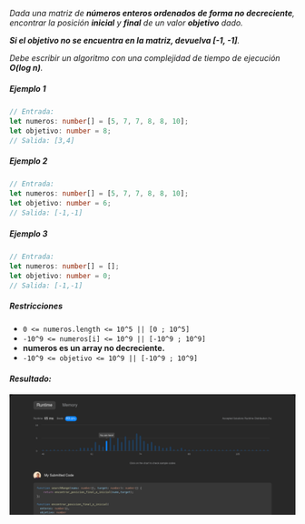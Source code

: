 _Dada una matriz de **números enteros ordenados de forma no decreciente**, encontrar la posición **inicial** y **final** de un valor **objetivo** dado._

_**Si el objetivo no se encuentra en la matriz, devuelva [-1, -1]**._

_Debe escribir un algoritmo con una complejidad de tiempo de ejecución **O(log n)**._

##### Ejemplo 1

```typescript
// Entrada:
let numeros: number[] = [5, 7, 7, 8, 8, 10];
let objetivo: number = 8;
// Salida: [3,4]
```

##### Ejemplo 2

```typescript
// Entrada:
let numeros: number[] = [5, 7, 7, 8, 8, 10];
let objetivo: number = 6;
// Salida: [-1,-1]
```

##### Ejemplo 3

```typescript
// Entrada:
let numeros: number[] = [];
let objetivo: number = 0;
// Salida: [-1,-1]
```

##### Restricciones

- `0 <= numeros.length <= 10^5 || [0 ; 10^5] `
- `-10^9 <= numeros[i] <= 10^9 || [-10^9 ; 10^9] `
- **numeros es un array no decreciente.**
- `-10^9 <= objetivo <= 10^9 || [-10^9 ; 10^9] `

#### _Resultado:_
![captura de los test del desafio](https://github.com/jean-carlos-19/leetcode/blob/master/captura/challengue-5-02.png)
